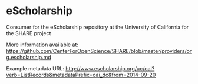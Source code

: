 eScholarship
============

Consumer for the eScholarship repository at the University of California for the SHARE project

More information available at: https://github.com/CenterForOpenScience/SHARE/blob/master/providers/org.escholarship.md

Example metadata URL: http://www.escholarship.org/uc/oai?verb=ListRecords&metadataPrefix=oai_dc&from=2014-09-20